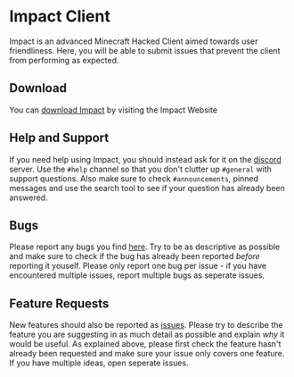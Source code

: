 # Impact Client

Impact is an advanced Minecraft Hacked Client aimed towards user friendliness.
Here, you will be able to submit issues that prevent the client from performing as expected.

## Download

You can [download Impact][download] by visiting the Impact Website

## Help and Support

If you need help using Impact, you should instead ask for it on the [discord] server. Use the `#help` channel so that you don't clutter up `#general` with support questions. Also make sure to check `#announcements`, pinned messages and use the search tool to see if your question has already been answered.

## Bugs

Please report any bugs you find [here][issues]. Try to be as descriptive as possible and make sure to check if the bug has already been reported _before_ reporting it youself. Please only report one bug per issue - if you have encountered multiple issues, report multiple bugs as seperate issues.

## Feature Requests

New features should also be reported as [issues]. Please try to describe the feature you are suggesting in as much detail as possible and explain _why_ it would be useful. As explained above, please first check the feature hasn't already been requested and make sure your issue only covers one feature. If you have multiple ideas, open seperate issues.

<!-- External links -->
[website]: https://impactdevelopment.github.io
[download]: https://impactdevelopment.github.io/#download
[discord]: discord.gg/YFhR2Ab

<!-- GitHub links -->
[issues]: /ImpactDevelopment/ImpactClient/issues
[ClientAPI]: /ZeroMemes/ClientAPI
